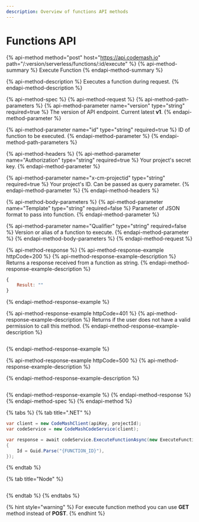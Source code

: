 ```yaml
---
description: Overview of functions API methods
---
```


# Functions API

{% api-method method="post" host="https://api.codemash.io" path="/:version/serverless/functions/:id/execute" %}
{% api-method-summary %}
Execute Function
{% endapi-method-summary %}

{% api-method-description %}
Executes a function during request.
{% endapi-method-description %}

{% api-method-spec %}
{% api-method-request %}
{% api-method-path-parameters %}
{% api-method-parameter name="version" type="string" required=true %}
The version of API endpoint. Current latest **v1**.
{% endapi-method-parameter %}

{% api-method-parameter name="id" type="string" required=true %}
ID of function to be executed.
{% endapi-method-parameter %}
{% endapi-method-path-parameters %}

{% api-method-headers %}
{% api-method-parameter name="Authorization" type="string" required=true %}
Your project's secret key.
{% endapi-method-parameter %}

{% api-method-parameter name="x-cm-projectid" type="string" required=true %}
Your project's ID. Can be passed as query parameter.
{% endapi-method-parameter %}
{% endapi-method-headers %}

{% api-method-body-parameters %}
{% api-method-parameter name="Template" type="string" required=false %}
Parameter of JSON format to pass into function.
{% endapi-method-parameter %}

{% api-method-parameter name="Qualifier" type="string" required=false %}
Version or alias of a function to execute.
{% endapi-method-parameter %}
{% endapi-method-body-parameters %}
{% endapi-method-request %}

{% api-method-response %}
{% api-method-response-example httpCode=200 %}
{% api-method-response-example-description %}
Returns a response received from a function as string.
{% endapi-method-response-example-description %}

```javascript
{
    Result: ""
}
```
{% endapi-method-response-example %}

{% api-method-response-example httpCode=401 %}
{% api-method-response-example-description %}
Returns if the user does not have a valid permission to call this method.
{% endapi-method-response-example-description %}

```

```
{% endapi-method-response-example %}

{% api-method-response-example httpCode=500 %}
{% api-method-response-example-description %}

{% endapi-method-response-example-description %}

```

```
{% endapi-method-response-example %}
{% endapi-method-response %}
{% endapi-method-spec %}
{% endapi-method %}

{% tabs %}
{% tab title=".NET" %}
```csharp
var client = new CodeMashClient(apiKey, projectId);
var codeService = new CodeMashCodeService(client);

var response = await codeService.ExecuteFunctionAsync(new ExecuteFunctionRequest
{
    Id = Guid.Parse("{FUNCTION_ID}"),
});
```
{% endtab %}

{% tab title="Node" %}
```

```
{% endtab %}
{% endtabs %}

{% hint style="warning" %}
For execute function method you can use **GET** method instead of **POST**.
{% endhint %}

